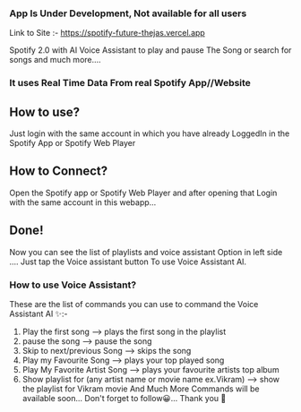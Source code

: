 ### App Is Under Development, Not available for all users

Link to Site :-
https://spotify-future-thejas.vercel.app

Spotify 2.0 with AI Voice Assistant to play and pause
The Song or search for songs and much more....

### It uses Real Time Data From real Spotify App//Website

## How to use?

Just login with the same account in which you have already
LoggedIn in the Spotify App or Spotify Web Player

## How to Connect?
Open the Spotify app or Spotify Web Player and after opening that 
Login with the same account in this webapp... 
## Done!
Now you can see the list of playlists and voice assistant
Option in left side .... Just tap the Voice assistant button
To use Voice Assistant AI.

### How to use Voice Assistant?

These are the list of commands you can use to command the Voice Assistant AI ✨:-

1) Play the first song --> plays the first song in the playlist
2) pause the song --> pause the song
3) Skip to next/previous Song --> skips the song
4) Play my Favourite Song --> plays your top played song
5) Play My Favorite Artist Song --> plays your favourite artists top album
6) Show playlist for (any artist name or movie name ex.Vikram) --> show the playlist for Vikram movie
And Much More Commands will be available soon...
Don't forget to follow😀... Thank you 💖